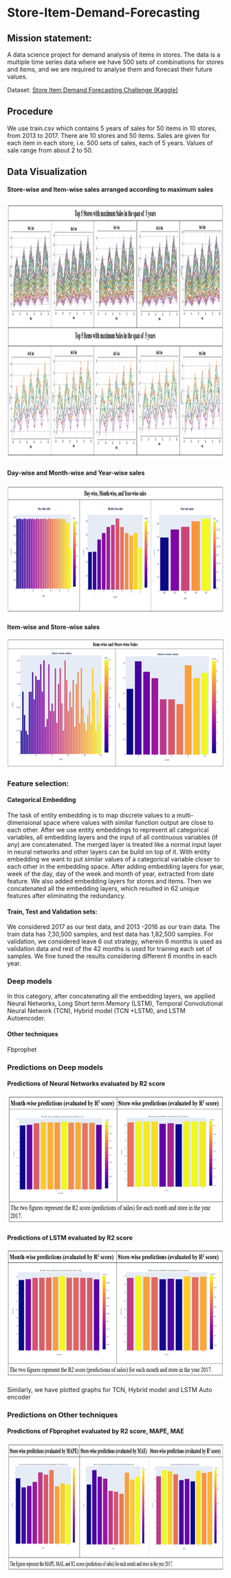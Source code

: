 # Store-Item-Demand-Forecasting
## Mission statement: 
A data science project for demand analysis of items in stores. The data is a multiple time series data where we have 500 sets of combinations for stores and items, and we are required to analyse them and forecast their future values.

Dataset: [Store Item Demand Forecasting Challenge (Kaggle)](https://www.kaggle.com/c/demand-forecasting-kernels-only/data)

## Procedure
We use train.csv which contains 5 years of sales for 50 items in 10 stores, from 2013 to 2017.
There are 10 stores and 50 items. Sales are given for each item in each store, i.e. 500 sets of sales, each of 5 years.
Values of sale range from about 2 to 50.

## Data Visualization
#### Store-wise and Item-wise sales arranged according to maximum sales
<img src="https://github.com/anirudh201098/Store-Item-Demand-Forecasting/blob/master/Data%20Visualization/Screenshot%20(251).png"  width="1200" height="600">

#### Day-wise and Month-wise and Year-wise sales

<img src="https://github.com/anirudh201098/Store-Item-Demand-Forecasting/blob/master/Data%20Visualization/Screenshot%20(252).png"  width="800" height="300">

#### Item-wise and Store-wise sales

<img src="https://github.com/anirudh201098/Store-Item-Demand-Forecasting/blob/master/Data%20Visualization/Screenshot%20(253).png"  width="800" height="300">

### Feature selection:
#### Categorical Embedding
The task of entity embedding is to map discrete values to a multi-dimensional space where values with similar function output are close to each other.
After we use entity embeddings to represent all categorical variables,  all embedding layers and the input of all continuous variables (if any) are concatenated.
The merged layer is treated like a normal input layer in neural networks and other layers can be build on top of it. With entity embedding we want to put similar values of a categorical variable closer to each other in the embedding space.
After adding embedding layers for year, week of the day, day of the week and month of year, extracted from date feature. We also added embedding layers for stores and items. Then we concatenated all the embedding layers, which resulted in 62 unique features after eliminating the redundancy.

#### Train, Test and Validation sets:
We considered 2017 as our test data, and 2013 -2016 as our train data. The train data has 7,30,500 samples, and test data has 1,82,500 samples.
For validation, we considered leave 6 out strategy, wherein 6 months is used as validation data and rest of the 42 months is used for training each set of samples. We fine tuned the results considering different 6 months in each year.

### Deep models
In this category, after concatenating all the embedding layers, we applied Neural Networks, Long Short term Memory (LSTM), Temporal Convolutional Neural Network (TCN), Hybrid model (TCN +LSTM), and LSTM Autoencoder.

#### Other techniques 
Fbprophet 

### Predictions on Deep models

#### Predictions of Neural Networks evaluated by R2 score
<img src="https://github.com/anirudh201098/Store-Item-Demand-Forecasting/blob/master/Data%20Visualization/Screenshot%20(254).png"  width="800" height="300">

#### Predictions of LSTM evaluated by R2 score

<img src="https://github.com/anirudh201098/Store-Item-Demand-Forecasting/blob/master/Data%20Visualization/Screenshot%20(255).png"  width="800" height="300">

Similarly, we have plotted graphs for TCN, Hybrid model and LSTM Auto encoder


### Predictions on Other techniques

#### Predictions of Fbprophet evaluated by R2 score, MAPE, MAE
<img src="https://github.com/anirudh201098/Store-Item-Demand-Forecasting/blob/master/Data%20Visualization/Screenshot%20(259).png"  width="800" height="300">

